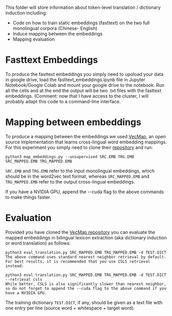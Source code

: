 This folder will store information about token-level translation / dictionary induction including:

- Code on how to train static embeddings (fasttext) on the two full monolingual corpora (Chinese- English)
- Induce mapping between the embeddings
- Mapping evaluation


# Fasttext Embeddings

To produce the fasttext embeddings you simply need to upoload your data in google drive, load the fasttext_embeddings.ipynb file in Jupyter Notebook/Google Colab and mount your google drive to the notebook. Run all the cells and at the end the output will be two .txt files with the fasttext embeddings. (Comment: now that I have access to the cluster, I will probably adapt this code to a command-line interface.

# Mapping between embeddings

To produce a mapping between the embeddings we used [VecMap](https://github.com/artetxem/vecmap), an open source implementation that learns cross-lingual word embedding mappings. For this experiment you simply need to clone their [repository](https://github.com/artetxem/vecmap) and run:


```
python3 map_embeddings.py --unsupervised SRC.EMB TRG.EMB SRC_MAPPED.EMB TRG_MAPPED.EMB
```

`SRC.EMB` and `TRG.EMB` refer to the input monolingual embeddings, which should be in the word2vec text format, whereas `SRC_MAPPED.EMB` and `TRG_MAPPED.EMB` refer to the output cross-lingual embeddings. 

If you have a NVIDIA GPU, append the --cuda flag to the above commands to make things faster.

# Evaluation
Provided you have cloned the [VecMap repository](https://github.com/artetxem/vecmap#readme) you can evaluate the mapped embeddings in bilingual lexicon extraction (aka dictionary induction or word translation) as follows:

```
python3 eval_translation.py SRC_MAPPED.EMB TRG_MAPPED.EMB -d TEST.DICT
The above command uses standard nearest neighbor retrieval by default. For best results, it is recommended that you use CSLS retrieval instead:
```
```
python3 eval_translation.py SRC_MAPPED.EMB TRG_MAPPED.EMB -d TEST.DICT --retrieval csls
While better, CSLS is also significantly slower than nearest neighbor, so do not forget to append the --cuda flag to the above command if you have a NVIDIA GPU.
```

The training dictionary `TEST.DICT`, if any, should be given as a text file with one entry per line (source word + whitespace + target word). 
